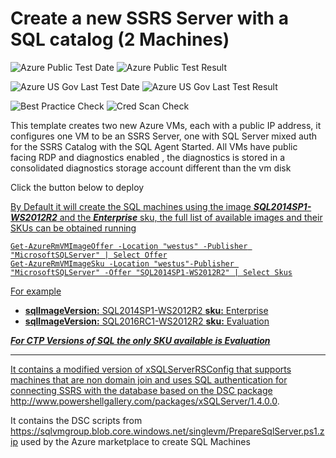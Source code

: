 # Create a new SSRS Server with a SQL catalog (2 Machines)

![Azure Public Test Date](https://azurequickstartsservice.blob.core.windows.net/badges/sql-reporting-services-sql-server/PublicLastTestDate.svg)
![Azure Public Test Result](https://azurequickstartsservice.blob.core.windows.net/badges/sql-reporting-services-sql-server/PublicDeployment.svg)

![Azure US Gov Last Test Date](https://azurequickstartsservice.blob.core.windows.net/badges/sql-reporting-services-sql-server/FairfaxLastTestDate.svg)
![Azure US Gov Last Test Result](https://azurequickstartsservice.blob.core.windows.net/badges/sql-reporting-services-sql-server/FairfaxDeployment.svg)

![Best Practice Check](https://azurequickstartsservice.blob.core.windows.net/badges/sql-reporting-services-sql-server/BestPracticeResult.svg)
![Cred Scan Check](https://azurequickstartsservice.blob.core.windows.net/badges/sql-reporting-services-sql-server/CredScanResult.svg)

This template creates two new Azure VMs, each with a public IP address, it
configures one VM to be an SSRS Server, one with SQL Server mixed auth for the
SSRS Catalog with the SQL Agent Started. All VMs have public facing RDP and
diagnostics enabled , the diagnostics is stored in a consolidated diagnostics
storage account different than the vm disk

Click the button below to deploy

<a href="https://portal.azure.com/#create/Microsoft.Template/uri/https%3A%2F%2Fraw.githubusercontent.com%2Fazure%2Fazure-quickstart-templates%2Fmaster%2Fsql-reporting-services-sql-server%2Fazuredeploy.json" target="_blank">

By Default it will create the SQL machines using the image
**_SQL2014SP1-WS2012R2_** and the **_Enterprise_** sku, the full list of
available images and their SKUs can be obtained running

    Get-AzureRmVMImageOffer -Location "westus" -Publisher "MicrosoftSQLServer" | Select Offer
    Get-AzureRmVMImageSku -Location "westus"-Publisher "MicrosoftSQLServer" -Offer "SQL2014SP1-WS2012R2" | Select Skus

For example

- **sqlImageVersion:** SQL2014SP1-WS2012R2 **sku:** Enterprise
- **sqlImageVersion:** SQL2016RC1-WS2012R2 **sku:** Evaluation

**_For CTP Versions of SQL the only SKU available is Evaluation_**

---

It contains a modified version of xSQLServerRSConfig that supports machines that
are non domain join and uses SQL authentication for connecting SSRS with the
database based on the DSC package
http://www.powershellgallery.com/packages/xSQLServer/1.4.0.0.

It contains the DSC scripts from
https://sqlvmgroup.blob.core.windows.net/singlevm/PrepareSqlServer.ps1.zip used
by the Azure marketplace to create SQL Machines
